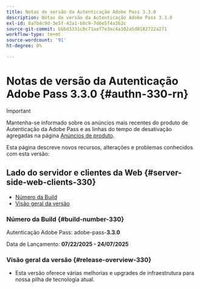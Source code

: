 ```yaml
---
title: Notas de versão da Autenticação Adobe Pass 3.3.0
description: Notas de versão da Autenticação Adobe Pass 3.3.0
exl-id: 8a7b4c9d-3e5f-42a1-b8c9-7d6e5f4a3b2c
source-git-commit: bbbd3331c8c71aaf7e3ac4a102a5d8182722a271
workflow-type: tm+mt
source-wordcount: '91'
ht-degree: 0%

---
```


# Notas de versão da Autenticação Adobe Pass 3.3.0 {#authn-330-rn}

>[!IMPORTANT]
>
> Mantenha-se informado sobre os anúncios mais recentes do produto de Autenticação da Adobe Pass e as linhas do tempo de desativação agregadas na página [Anúncios de produto](/help/authentication/product-announcements.md).

Esta página descreve novos recursos, alterações e problemas conhecidos com esta versão:

## Lado do servidor e clientes da Web {#server-side-web-clients-330}

* [Número da Build](#build-number-330)
* [Visão geral da versão](#release-overview-330)

### Número da Build {#build-number-330}

Autenticação Adobe Pass: adobe-pass-**3.3.0**

Data de Lançamento: **07/22/2025 - 24/07/2025**

### Visão geral da versão {#release-overview-330}

* Esta versão oferece várias melhorias e upgrades de infraestrutura para nossa pilha de tecnologia atual.
